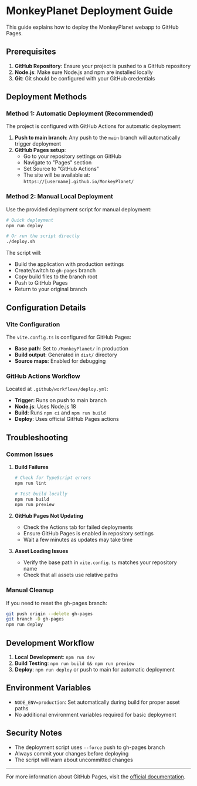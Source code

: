 # MonkeyPlanet Deployment Guide

This guide explains how to deploy the MonkeyPlanet webapp to GitHub Pages.

## Prerequisites

1. **GitHub Repository**: Ensure your project is pushed to a GitHub repository
2. **Node.js**: Make sure Node.js and npm are installed locally
3. **Git**: Git should be configured with your GitHub credentials

## Deployment Methods

### Method 1: Automatic Deployment (Recommended)

The project is configured with GitHub Actions for automatic deployment:

1. **Push to main branch**: Any push to the `main` branch will automatically trigger deployment
2. **GitHub Pages setup**: 
   - Go to your repository settings on GitHub
   - Navigate to "Pages" section
   - Set Source to "GitHub Actions"
   - The site will be available at: `https://[username].github.io/MonkeyPlanet/`

### Method 2: Manual Local Deployment

Use the provided deployment script for manual deployment:

```bash
# Quick deployment
npm run deploy

# Or run the script directly
./deploy.sh
```

The script will:
- Build the application with production settings
- Create/switch to `gh-pages` branch
- Copy build files to the branch root
- Push to GitHub Pages
- Return to your original branch

## Configuration Details

### Vite Configuration

The `vite.config.ts` is configured for GitHub Pages:
- **Base path**: Set to `/MonkeyPlanet/` in production
- **Build output**: Generated in `dist/` directory
- **Source maps**: Enabled for debugging

### GitHub Actions Workflow

Located at `.github/workflows/deploy.yml`:
- **Trigger**: Runs on push to main branch
- **Node.js**: Uses Node.js 18
- **Build**: Runs `npm ci` and `npm run build`
- **Deploy**: Uses official GitHub Pages actions

## Troubleshooting

### Common Issues

1. **Build Failures**
   ```bash
   # Check for TypeScript errors
   npm run lint
   
   # Test build locally
   npm run build
   npm run preview
   ```

2. **GitHub Pages Not Updating**
   - Check the Actions tab for failed deployments
   - Ensure GitHub Pages is enabled in repository settings
   - Wait a few minutes as updates may take time

3. **Asset Loading Issues**
   - Verify the base path in `vite.config.ts` matches your repository name
   - Check that all assets use relative paths

### Manual Cleanup

If you need to reset the gh-pages branch:

```bash
git push origin --delete gh-pages
git branch -D gh-pages
npm run deploy
```

## Development Workflow

1. **Local Development**: `npm run dev`
2. **Build Testing**: `npm run build && npm run preview`
3. **Deploy**: `npm run deploy` or push to main for automatic deployment

## Environment Variables

- `NODE_ENV=production`: Set automatically during build for proper asset paths
- No additional environment variables required for basic deployment

## Security Notes

- The deployment script uses `--force` push to gh-pages branch
- Always commit your changes before deploying
- The script will warn about uncommitted changes

---

For more information about GitHub Pages, visit the [official documentation](https://docs.github.com/en/pages).
